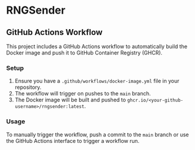# RNGSender

## GitHub Actions Workflow

This project includes a GitHub Actions workflow to automatically build the Docker image and push it to GitHub Container Registry (GHCR).

### Setup

1. Ensure you have a `.github/workflows/docker-image.yml` file in your repository.
2. The workflow will trigger on pushes to the `main` branch.
3. The Docker image will be built and pushed to `ghcr.io/<your-github-username>/rngsender:latest`.

### Usage

To manually trigger the workflow, push a commit to the `main` branch or use the GitHub Actions interface to trigger a workflow run.